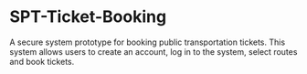 # SPT-Ticket-Booking

A secure system prototype for booking public transportation tickets. This system allows users to create an account, log in to the system, select routes and book tickets.

